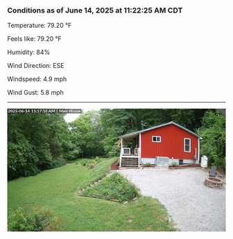 ### Conditions as of June 14, 2025 at 11:22:25 AM CDT 

Temperature: 79.20 &deg;F

Feels like: 79.20 &deg;F

Humidity: 84%

Wind Direction: ESE

Windspeed: 4.9 mph

Wind Gust: 5.8 mph

---

<img src="./images/latest.jpeg"/>

